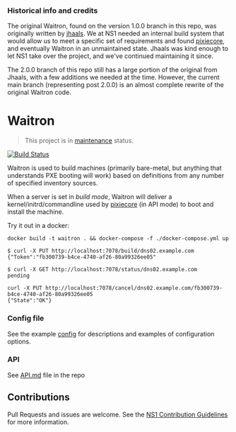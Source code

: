 ### Historical info and credits
The original Waitron, found on the version 1.0.0 branch in this repo, was originally written by [jhaals](https://github.com/jhaals).
We at NS1 needed an internal build system that would allow us to meet a specific set of requirements and found [pixiecore](https://github.com/danderson/pixiecore), and eventually Waitron in an unmaintained state.  Jhaals was kind enough to let NS1 take over the project, and we've continued maintaining it since.

The 2.0.0 branch of this repo still has a large portion of the original from Jhaals, with a few additions we needed at the time.  However, the current main branch (representing post 2.0.0) is an almost complete rewrite of the original Waitron code.


# Waitron
> This project is in [maintenance](https://github.com/ns1/community/blob/master/project_status/MAINTENANCE.md) status.

[![Build Status](https://travis-ci.org/ns1/waitron.svg?branch=master)](https://travis-ci.org/ns1/waitron)

Waitron is used to build machines (primarily bare-metal, but anything that understands PXE booting will work) based on definitions from any number of specified inventory sources.

When a server is set in _build mode_, Waitron will deliver a kernel/initrd/commandline used by [pixiecore](https://github.com/danderson/pixiecore) (in API mode) to boot and install the machine.

Try it out in a docker:

```
docker build -t waitron . && docker-compose -f ./docker-compose.yml up
```

```
$ curl -X PUT http://localhost:7078/build/dns02.example.com
{"Token":"fb300739-b4ce-4740-af26-80a99326ee05"

$ curl -X GET http://localhost:7078/status/dns02.example.com
pending

curl -X PUT http://localhost:7078/cancel/dns02.example.com/fb300739-b4ce-4740-af26-80a99326ee05
{"State":"OK"}

```

### Config file
See the example [config](examples/config.yml) for descriptions and examples of configuration options.

### API

See [API.md](API.md) file in the repo

Contributions
---
Pull Requests and issues are welcome. See the [NS1 Contribution Guidelines](https://github.com/ns1/community) for more information.
